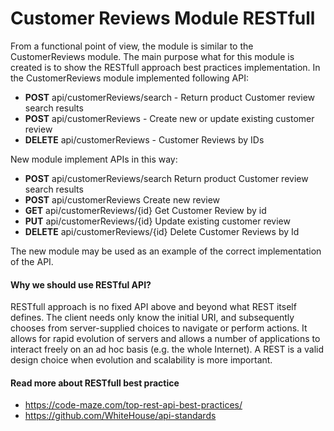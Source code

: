 # Customer Reviews Module RESTfull
From a functional point of view, the module is similar to the CustomerReviews module. The main purpose what for this module is created is to show the RESTfull approach best practices implementation. In the CustomerReviews module implemented following API:

* <b>POST</b> api/customerReviews/search - Return product Customer review search results
* <b>POST</b> api/customerReviews - Create new or update existing customer review
* <b>DELETE</b> api/customerReviews - Customer Reviews by IDs

New module implement APIs in this way:
* <b>POST</b> api/customerReviews/search Return product Customer review search results
* <b>POST</b> api/customerReviews Create new review
* <b>GET</b> api/customerReviews/{id} Get Customer Review by id
* <b>PUT</b> api/customerReviews/{id} Update existing customer review
* <b>DELETE</b> api/customerReviews/{id} Delete Customer Reviews by Id

The new module may be used as an example of the correct implementation of the API.

#### Why we should use RESTful API?
RESTfull approach is no fixed API above and beyond what REST itself defines. The client needs only know the initial URI, and subsequently chooses from server-supplied choices to navigate or perform actions. It allows for rapid evolution of servers and allows a number of applications to interact freely on an ad hoc basis (e.g. the whole Internet). A REST is a valid design choice when evolution and scalability is more important.

#### Read more about RESTfull best practice
* https://code-maze.com/top-rest-api-best-practices/
* https://github.com/WhiteHouse/api-standards
